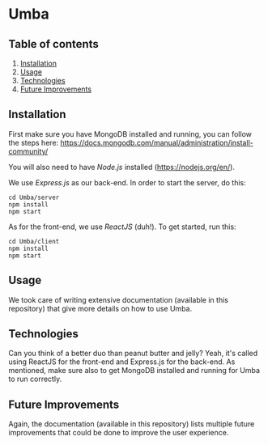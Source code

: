 # Umba


## Table of contents
1. [ Installation ](#install)
2. [ Usage ](#usage)
3. [ Technologies ](#tech)
4. [ Future Improvements ](#improv)


<a name="install"></a>
## Installation

First make sure you have MongoDB installed and running, you can follow the steps here: https://docs.mongodb.com/manual/administration/install-community/

You will also need to have *Node.js* installed (https://nodejs.org/en/).

We use *Express.js* as our back-end. In order to start the server, do this:

```
cd Umba/server
npm install
npm start
```

As for the front-end, we use *ReactJS* (duh!). To get started, run this:

```
cd Umba/client
npm install
npm start
```


<a name="usage"></a>
## Usage

We took care of writing extensive documentation (available in this repository) that give more details on how to use Umba.


<a name="tech"></a>
## Technologies

Can you think of a better duo than peanut butter and jelly? Yeah, it's called using ReactJS for the front-end and Express.js for the back-end. As mentioned, make sure also to get MongoDB installed and running for Umba to run correctly.


<a name="improv"></a>
## Future Improvements

Again, the documentation (available in this repository) lists multiple future improvements that could be done to improve the user experience.
